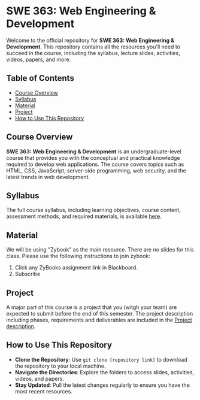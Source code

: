 # SWE 363: Web Engineering & Development

Welcome to the official repository for **SWE 363: Web Engineering & Development**. This repository contains all the resources you'll need to succeed in the course, including the syllabus, lecture slides, activities, videos, papers, and more.

## Table of Contents
- [Course Overview](#course-overview)
- [Syllabus](#syllabus)
- [Material](#lecture-slides)
- [Project](#project)
- [How to Use This Repository](#how-to-use-this-repository)

## Course Overview
**SWE 363: Web Engineering & Development** is an undergraduate-level course that provides you with the conceptual and practical knowledge required to develop web applications. The course covers topics such as HTML, CSS, JavaScript, server-side programming, web security, and the latest trends in web development.

## Syllabus
The full course syllabus, including learning objectives, course content, assessment methods, and required materials, is available [here](./syllabus.md).

## Material
We will be using "Zybook" as the main resource. There are no slides for this class. Please use the following instructions to join zybook:
1. Click any ZyBooks assignment link in Blackboard.
2. Subscribe

## Project
A major part of this course is a  project that you (witgh your team) are expected to submit before the end of this semester. The project description including phases, requirements and deliverables are included in the [Project description](./term_project.md).

## How to Use This Repository
- **Clone the Repository**: Use `git clone [repository link]` to download the repository to your local machine.
- **Navigate the Directories**: Explore the folders to access slides, activities, videos, and papers.
- **Stay Updated**: Pull the latest changes regularly to ensure you have the most recent resources.

